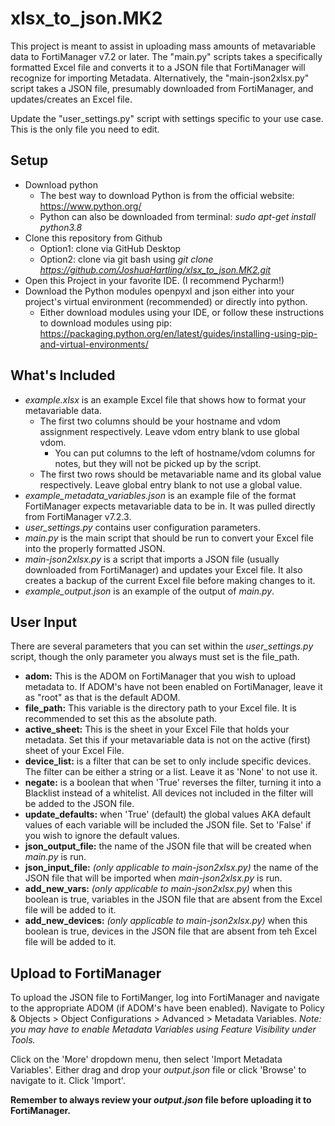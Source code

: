 # xlsx_to_json.MK2
This project is meant to assist in uploading mass amounts of metavariable data to FortiManager v7.2
or later.  The "main.py" scripts takes a specifically formatted Excel file and converts it to a JSON file
that FortiManager will recognize for importing Metadata.  Alternatively, the "main-json2xlsx.py" script
takes a JSON file, presumably downloaded from FortiManager, and updates/creates an Excel file.

Update the "user_settings.py" script with settings specific to your use case.  This is the only file
you need to edit.


## Setup
* Download python
    * The best way to download Python is from the official website: https://www.python.org/
    * Python can also be downloaded from terminal: *sudo apt-get install python3.8*
* Clone this repository from Github
    * Option1: clone via GitHub Desktop
    * Option2: clone via git bash using *git clone https://github.com/JoshuaHartling/xlsx_to_json.MK2.git*
* Open this Project in your favorite IDE.  (I recommend Pycharm!)
* Download the Python modules openpyxl and json either into your project's
virtual environment (recommended) or directly into python.
    * Either download modules using your IDE, or follow these instructions to download modules using
    pip: https://packaging.python.org/en/latest/guides/installing-using-pip-and-virtual-environments/
    
## What's Included
* *example.xlsx* is an example Excel file that shows how to format your metavariable data.
    * The first two columns should be your hostname and vdom assignment respectively.  Leave vdom entry
    blank to use global vdom.
        * You can put columns to the left of hostname/vdom columns for notes, but they will not be picked up
        by the script.
    * The first two rows should be metavariable name and its global value respectively.  Leave global entry
    blank to not use a global value.
* *example_metadata_variables.json* is an example file of the format FortiManager expects metavariable
data to be in.  It was pulled directly from FortiManager v7.2.3.
* *user_settings.py* contains user configuration parameters.
* *main.py* is the main script that should be run to convert your Excel file into the 
properly formatted JSON.
* *main-json2xlsx.py* is a script that imports a JSON file (usually downloaded from FortiManager) and
updates your Excel file.  It also creates a backup of the current Excel file before making 
changes to it.
* *example_output.json* is an example of the output of *main.py*.

## User Input
There are several parameters that you can set within the *user_settings.py* script,
though the only parameter you always must set is the file_path.
* **adom:** This is the ADOM on FortiManager that you wish to upload metadata to.  If ADOM's have
not been enabled on FortiManager, leave it as "root" as that is the default ADOM.  
* **file_path:** This variable is the directory path to your Excel file.  It is recommended
to set this as the absolute path.
* **active_sheet:** This is the sheet in your Excel File that holds your metadata.  Set this
if your metavariable data is not on the active (first) sheet of your Excel File.
* **device_list:** is a filter that can be set to only include specific devices.
The filter can be either a string or a list.  Leave it as 'None' to not use it.
* **negate:** is a boolean that when 'True' reverses the filter, turning it into a Blacklist
instead of a whitelist.  All devices not included in the filter will be added to the JSON file.
* **update_defaults:** when 'True' (default) the global values AKA default values of each variable
 will be included the JSON file.  Set to 'False' if you wish to ignore the default values.
* **json_output_file:** the name of the JSON file that will be created when *main.py*
is run.
* **json_input_file:** *(only applicable to main-json2xlsx.py)* the name of the JSON file
that will be imported when *main-json2xlsx.py* is run.
* **add_new_vars:** *(only applicable to main-json2xlsx.py)* when this boolean is true,
variables in the JSON file that are absent from the Excel file will be added to it.
* **add_new_devices:** *(only applicable to main-json2xlsx.py)* when this boolean is true,
devices in the JSON file that are absent from teh Excel file will be added to it.

## Upload to FortiManager
To upload the JSON file to FortiManger, log into FortiManager and navigate to the appropriate ADOM
(if ADOM's have been enabled).  Navigate to Policy & Objects > Object Configurations > Advanced >
Metadata Variables.  *Note: you may have to enable Metadata Variables using Feature Visibility
under Tools.*

Click on the 'More' dropdown menu, then select 'Import Metadata Variables'.  Either drag and drop
your *output.json* file or click 'Browse' to navigate to it.  Click 'Import'.

**Remember to always review your *output.json* file before uploading it to FortiManager.**

